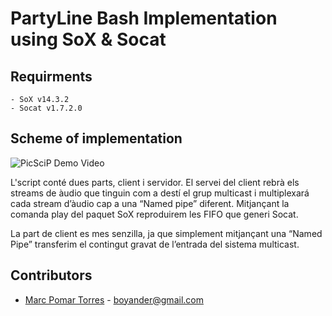 PartyLine Bash Implementation using SoX & Socat 
===============================================


Requirments
-----------
	- SoX v14.3.2
	- Socat v1.7.2.0


Scheme of implementation
------------------------
<img alt="PicSciP Demo Video" src="https://raw.github.com/boyander/PartyLine/master/images/esquema.png"/>

L'script conté dues parts, client i servidor. El servei del client rebrà els streams de 
àudio que tinguin com a destí el grup multicast i multiplexará cada
stream d’àudio cap a una “Named pipe” diferent. Mitjançant la
comanda play del paquet SoX reproduirem les FIFO que generi Socat.

La part de client es mes senzilla, ja que simplement mitjançant una
“Named Pipe” transferim el contingut gravat de l’entrada del sistema
multicast.


Contributors
------------
* [Marc Pomar Torres] - boyander@gmail.com

[Marc Pomar Torres]: http://bmat.com/company/index.php
